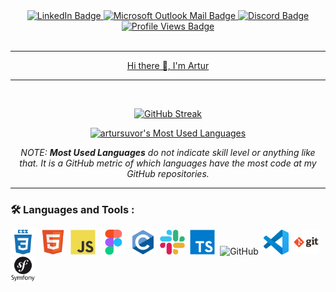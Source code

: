 <div id="badges" align="center">
  <a href="https://www.linkedin.com/in/artursuvor/">
    <img src="https://img.shields.io/badge/LinkedIn-blue?style=for-the-badge&logo=linkedin&logoColor=white" alt="LinkedIn Badge"/>
  <a href="mailto:artursuvor@gmail.com">
    <img src="https://img.shields.io/badge/mail-white?logo=microsoftoutlook&logoColor=blue&style=for-the-badge" alt="Microsoft Outlook Mail Badge"/>
  <a href="https://discordapp.com/users/141596787302465537">
    <img src="https://img.shields.io/badge/discord-5865F2?logo=discord&logoColor=white&style=for-the-badge" alt="Discord Badge"/>
</div>
    
<div align="center">
  <img src="https://komarev.com/ghpvc/?username=artursuvor&style=flat-square&color=blue" alt="Profile Views Badge"/>
</div>

<br>
<hr>
    
<div align="center">
  Hi there 👋, I'm Artur
</div>

<hr> 
<br>
    
<div align="center">

  [![GitHub Streak](http://github-readme-streak-stats.herokuapp.com?user=artursuvor&theme=radical&hide_border=true)](https://git.io/streak-stats)
  
  [![artursuvor's Most Used Languages](https://github-readme-stats.vercel.app/api/top-langs/?username=artursuvor&langs_count=10&layout=compact&theme=radical&hide_border=true&disable_animations=true)](https://github.com/artursuvor)

  *NOTE: **Most Used Languages** do not indicate skill level or anything like that. It is a GitHub metric of which languages have the most code at my GitHub repositories.*
</div>

<hr>

### :hammer_and_wrench: Languages and Tools :
<div>
  <img src="https://github.com/devicons/devicon/blob/master/icons/css3/css3-plain-wordmark.svg"  title="CSS3" alt="CSS" width="40" height="40"/>&nbsp;
  <img src="https://github.com/devicons/devicon/blob/master/icons/html5/html5-original.svg" title="HTML5" alt="HTML" width="40" height="40"/>&nbsp;
  <img src="https://github.com/devicons/devicon/blob/master/icons/javascript/javascript-original.svg" title="JavaScript" alt="JavaScript" width="40" height="40"/>&nbsp;
  <img src="https://github.com/devicons/devicon/blob/master/icons/figma/figma-original.svg" title="Figma" alt="Figma" width="40" height="40"/>&nbsp;
  <img src="https://github.com/devicons/devicon/blob/master/icons/c/c-original.svg" title="C" alt="C" width="40" height="40"/>&nbsp;
  <img src="https://github.com/devicons/devicon/blob/master/icons/slack/slack-original.svg" title="Slack" alt="Slack" width="40" height="40"/>&nbsp;
  <img src="https://github.com/devicons/devicon/blob/master/icons/typescript/typescript-original.svg" title="TypeScript" alt="TypeScript" width="40" height="40"/>&nbsp;
  <img src="https://github.githubassets.com/favicons/favicon-dark.svg" title="GitHub" alt="GitHub" width="40" height="40"/>&nbsp;
  <img src="https://github.com/devicons/devicon/blob/master/icons/vscode/vscode-original.svg" title="VSCode" alt="VSCode" width="40" height="40"/>&nbsp;
  <img src="https://github.com/devicons/devicon/blob/master/icons/git/git-original-wordmark.svg" title="Git" **alt="Git" width="40" height="40"/>
  <img src=  https://github.com/devicons/devicon/blob/master/icons/symfony/symfony-original-wordmark.svg title="symfony" **alt="symfony" width="40" height="40"/>
</div>
